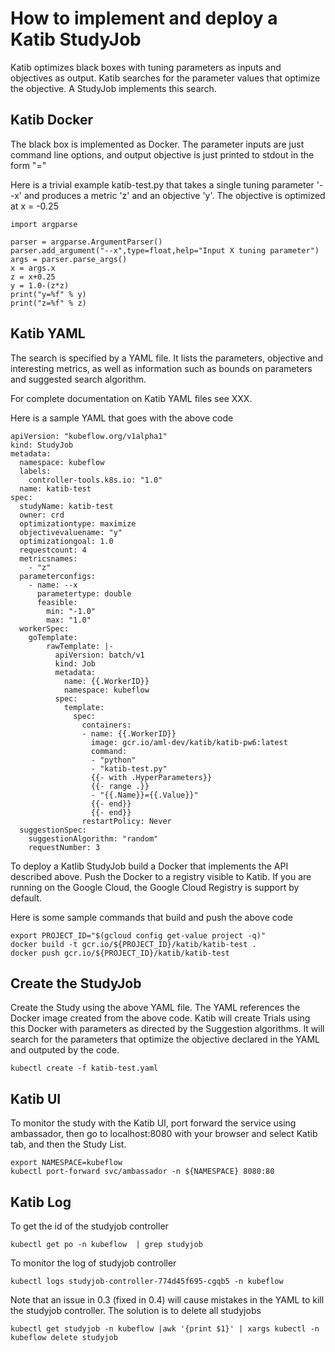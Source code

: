 # How to implement and deploy a Katib StudyJob

Katib optimizes black boxes with tuning parameters as inputs
and objectives as output.  Katib searches for the parameter values 
that optimize the objective.  A StudyJob implements this search. 

## Katib Docker
The black box is implemented as Docker.  The parameter inputs are
just command line options, and output objective is just printed to 
stdout in the form "<name>=<value>"

Here is a trivial example katib-test.py that takes a single tuning parameter '--x'
and produces a metric 'z' and an objective 'y'.  The objective is optimized
at x = -0.25

```
import argparse

parser = argparse.ArgumentParser()
parser.add_argument("--x",type=float,help="Input X tuning parameter")
args = parser.parse_args()
x = args.x
z = x+0.25
y = 1.0-(z*z)
print("y=%f" % y)
print("z=%f" % z)
```

## Katib YAML

The search is specified by a YAML file.  It lists the parameters,
objective and interesting metrics, as well as information such as 
bounds on parameters and suggested search algorithm.

For complete documentation on Katib YAML files see XXX.

Here is a sample YAML that goes with the above code

```
apiVersion: "kubeflow.org/v1alpha1"
kind: StudyJob
metadata:
  namespace: kubeflow
  labels:
    controller-tools.k8s.io: "1.0"
  name: katib-test
spec:
  studyName: katib-test
  owner: crd
  optimizationtype: maximize
  objectivevaluename: "y"
  optimizationgoal: 1.0
  requestcount: 4
  metricsnames:
    - "z"
  parameterconfigs:
    - name: --x
      parametertype: double
      feasible:
        min: "-1.0"
        max: "1.0"
  workerSpec:
    goTemplate:
        rawTemplate: |-
          apiVersion: batch/v1
          kind: Job
          metadata:
            name: {{.WorkerID}}
            namespace: kubeflow
          spec:
            template:
              spec:
                containers:
                - name: {{.WorkerID}}
                  image: gcr.io/aml-dev/katib/katib-pw6:latest
                  command:
                  - "python"
                  - "katib-test.py"
                  {{- with .HyperParameters}}
                  {{- range .}}
                  - "{{.Name}}={{.Value}}"
                  {{- end}}
                  {{- end}}
                restartPolicy: Never
  suggestionSpec:
    suggestionAlgorithm: "random"
    requestNumber: 3
```

To deploy a Katlib StudyJob build a Docker that implements the API
described above.  Push the Docker to a registry visible to Katib.
If you are running on the Google Cloud, the Google Cloud Registry
is support by default.

[documentation on Kubernetes and Docker images]: https://kubernetes.io/docs/concepts/containers/images/
[documentation on Google Cloud Image Registry]: https://cloud.google.com/kubernetes-engine/docs/tutorials/hello-app

Here is some sample commands that build and push the above code
```
export PROJECT_ID="$(gcloud config get-value project -q)"
docker build -t gcr.io/${PROJECT_ID}/katib/katib-test .
docker push gcr.io/${PROJECT_ID}/katib/katib-test
```

## Create the StudyJob

Create the Study using the above YAML file.  The YAML references the Docker image 
created from the above code.  Katib will create Trials using this Docker with 
parameters as directed by the Suggestion algorithms.  It will search for the 
parameters that optimize the objective declared in the YAML and outputed by the code.
```buildoutcfg
kubectl create -f katib-test.yaml
```

## Katib UI

To monitor the study with the Katib UI, port forward the service using ambassador, 
then go to localhost:8080 with your browser and select Katib tab, and then the Study List.  

```buildoutcfg
export NAMESPACE=kubeflow
kubectl port-forward svc/ambassador -n ${NAMESPACE} 8080:80
```

## Katib Log

To get the id of the studyjob controller
```buildoutcfg
kubectl get po -n kubeflow  | grep studyjob
```

To monitor the log of studyjob controller
```buildoutcfg
kubectl logs studyjob-controller-774d45f695-cgqb5 -n kubeflow
```

Note that an issue in 0.3 (fixed in 0.4) will cause mistakes in the YAML to 
kill the studyjob controller.  The solution is to delete all studyjobs
```buildoutcfg
kubectl get studyjob -n kubeflow |awk '{print $1}' | xargs kubectl -n kubeflow delete studyjob
```

